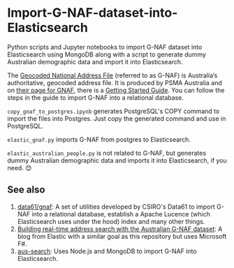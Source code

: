# Import-G-NAF-dataset-into-Elasticsearch
Python scripts and Jupyter notebooks to import G-NAF dataset into Elasticsearch using MongoDB along with a script to generate dummy Australian demographic data and import it into Elasticsearch.

The [Geocoded National Address File](https://data.gov.au/dataset/ds-dga-19432f89-dc3a-4ef3-b943-5326ef1dbecc/) (referred to as G-NAF) is Australia’s authoritative, geocoded address file. It is produced by PSMA Australia and on [their page for GNAF](https://psma.com.au/product/gnaf/), there is a [Getting Started Guide](https://psma.com.au/wp-content/uploads/2019/06/G-NAF-Getting-Started-Guide-New.pdf). You can follow the steps in the guide to import G-NAF into a relational database.

`copy_gnaf_to_postgres.ipynb` generates PostgreSQL's COPY command to import the files into Postgres. Just copy the generated command and use in PostgreSQL.

`elastic_gnaf.py` imports G-NAF from postgres to Elasticsearch.

`elastic_australian_people.py` is not related to G-NAF, but generates dummy Australian demographic data and imports it into Elasticsearch, if you need. :blush:

## See also
1. [data61/gnaf](https://github.com/data61/gnaf): A set of utilities developed by CSIRO's Data61 to import G-NAF into a relational database, establish a Apache Lucence (which Elasticsearch uses under the hood) index and many other things.
1. [Building real-time address search with the Australian G-NAF dataset](https://www.elastic.co/blog/realtime-address-search-with-australian-gnaf): A blog from Elastic with a similar goal as this repository but uses Microsoft F#.
1. [aus-search](https://github.com/matthaywardwebdesign/aus-search): Uses Node.js and MongoDB to import G-NAF into Elasticsearch.